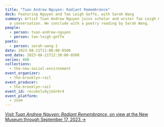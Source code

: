 ```yaml
---
title: "Tuan Andrew Nguyen: Radiant Remembrance"
deck: Featuring Nguyen and Tao Leigh Goffe, with Sarah Wang
summary: Artist Tuan Andrew Nguyen joins scholar and writer Tao Leigh Goffe for
  a conversation. We conclude with a poetry reading by Sarah Wang.
people:
  - person: tuan-andrew-nguyen
  - person: tao-leigh-goffe
poets:
  - person: sarah-wang-1
date: 2023-08-21T11:00:00-0500
end_date: 2023-08-21T12:30:00-0500
series: 880
collections:
  - the-new-social-environment
event_organizer:
  - the-brooklyn-rail
event_producer:
  - the-brooklyn-rail
event_id: recumsluXyjGdr6r4
event_platform:
  - zoom
---
```

[V﻿isit *Tuan Andrew Nguyen: Radiant Remembrance*, on view at the New Museum through September 17, 2023 →](https://www.newmuseum.org/exhibitions/view/tuan-andrew-nguyen-radiant-remembrance)